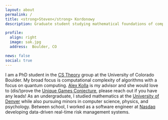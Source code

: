 ```yaml
---
layout: about
permalink: /
title: <strong>Steven</strong> Kordonowy
description: Graduate student studying mathematical foundations of computer science

profile:
  align: right
  image: sak.jpg
  address:  Boulder, CO

news: false
social: true
---
```

I am a PhD student in the [CS Theory](https://www.colorado.edu/cs-theory) group at the University of Colorado Boulder. My broad focus is computational complexity of algorithms with a focus on quantum computing. [Alex Kolla](https://home.cs.colorado.edu/~alko5368/) is my advisor and she would love to (dis/)prove the [Unique Games Conjecture](https://en.wikipedia.org/wiki/Unique_games_conjecture), please reach out if you have any leads! As an undergraduate, I studied mathematics at the [University of Denver](https://www.math.du.edu/) while also pursuing minors in computer science, physics, and psychology. Between school, I worked as a software engineer at [Nasdaq](https://www.nasdaq.com/solutions/nasdaq-financial-framework-nff) developing data-driven real-time risk management systems.

<!-- Maybe have a work section?
Between school, I spent half a decade working as a software engineer and architect. Most of the time I worked at Nasdaq, Inc. where I worked on real-time risk management applications. I am most comfortable working in Python or Java but would love to work
more seriously in a purely functional language.
 -->


